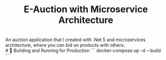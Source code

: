 # <div align="center">E-Auction with Microservice Architecture</div>
</br>
An auction application that I created with .Net 5 and microservices architecture, where you can bid on products with others.
</br>
# 🚀 Building and Running for Production
    ```
    docker-compose up -d --build
    ```
